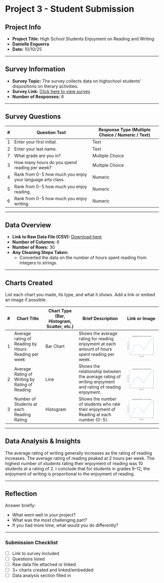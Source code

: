 # Project 3 -  Student Submission

## Project Info
- **Project Title:** High School Students Enjoyment on Reading and Writing
- **Danielle Esguerra**
- **Date:** 10/10/25
---

## Survey Information
- **Survey Topic:** The survey collects data on highschool students' dispositions on literary activities.
- **Survey Link:** [Click here to view survey](https://docs.google.com/forms/d/e/1FAIpQLSdTG-fr6s7u128tkAFk86fPvy_XaWQVV-gfCGmtYg-dPadA0g/viewform?usp=header)
- **Number of Responses:** 8

---

## Survey Questions
| # | Question Text | Response Type (Multiple Choice / Numeric / Text) |
|---|---------------|-------------------------------------------------|
| 1 | Enter your first initial. | Text |
| 2 | Enter your last name. | Text |
| 7 | What grade are you in? | Multiple Choice |
| 3 | How many hours do you spend reading per week? | Multiple Choice |
| 4 | Rank from 0-5 how much you enjoy your language arts class. | Numeric |
| 5 | Rank from 0-5 how much you enjoy reading. | Numeric |
| 6 | Rank from 0-5 how much you enjoy writing. | Numeric |

---

## Data Overview
- **Link to Raw Data File (CSV):** [Download here](https://github.com/Penn-Computer-Science/project-3-data-analysis-desguerra728-dotcom/blob/main/data.csv)
- **Number of Columns:** 6
- **Number of Rows:** 30
- **Any Cleaning Steps Taken:**
  - Converted the data on the number of hours spent reading from integers to strings.
---

## Charts Created
List each chart you made, its type, and what it shows. Add a link or embed an image if possible.

| # | Chart Title | Chart Type (Bar, Histogram, Scatter, etc.) | Brief Description | Link or Image |
|---|-------------|-------------------------------------------|-------------------|---------------|
| 1 | Average rating of Reading by Hours Reading per week | Bar Chart | Shows the average rating for reading enjoyment at each amount of hours spent reading per week. | ![Chart 1](https://github.com/Penn-Computer-Science/project-3-data-analysis-desguerra728-dotcom/blob/main/dataAnalysis/charts/Average%20Rating%20of%20Reading%20by%20Hours%20Reading%20per%20Week.png)|
| 2 | Average Rating of Writing by Rating of Reading | Line | Shows the relationship between the average rating of writing enjoyment and rating of reading enjoyment. | ![Chart 2](https://github.com/Penn-Computer-Science/project-3-data-analysis-desguerra728-dotcom/blob/main/dataAnalysis/charts/Average%20Rating%20of%20Reading%20by%20Hours%20Reading%20per%20Week.png) |
| 3 | Number of Students at each Reading Rating | Histogram | Shows the number of students who rate their enjoyment of Reading at each number (0-5). | ![Chart 3](https://github.com/Penn-Computer-Science/project-3-data-analysis-desguerra728-dotcom/blob/main/dataAnalysis/charts/Average%20Rating%20of%20Reading%20by%20Hours%20Reading%20per%20Week.png) |

---

## Data Analysis & Insights
The average rating of writing generally increases as the rating of reading increases. The average rating of reading peaked at 2 hours per week. The highest number of students rating their enjoyment of reading was 10 students at a rating of 2. I conclude that for students in grades 9-12, the enjoyment of writing is proportional to the enjoyment of reading.

---

## Reflection
Answer briefly:
- What went well in your project?
- What was the most challenging part?
- If you had more time, what would you do differently?

---

### Submission Checklist
- [ ] Link to survey included
- [ ] Questions listed
- [ ] Raw data file attached or linked
- [ ] 3+ charts created and linked/embedded
- [ ] Data analysis section filled in
